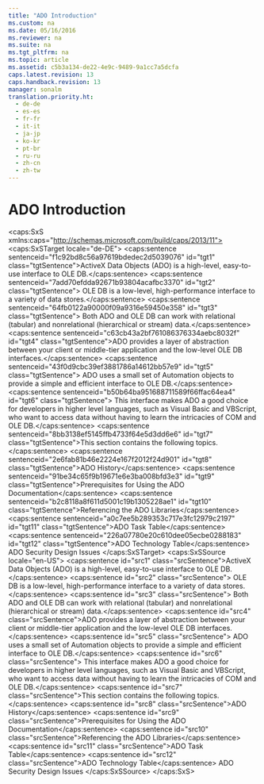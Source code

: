 ```yaml
---
title: "ADO Introduction"
ms.custom: na
ms.date: 05/16/2016
ms.reviewer: na
ms.suite: na
ms.tgt_pltfrm: na
ms.topic: article
ms.assetid: c5b3a134-de22-4e9c-9489-9a1cc7a5dcfa
caps.latest.revision: 13
caps.handback.revision: 13
manager: sonalm
translation.priority.ht: 
  - de-de
  - es-es
  - fr-fr
  - it-it
  - ja-jp
  - ko-kr
  - pt-br
  - ru-ru
  - zh-cn
  - zh-tw
---
```

# ADO Introduction
<?xml version="1.0" encoding="utf-8"?>
<caps:SxS xmlns:caps="http://schemas.microsoft.com/build/caps/2013/11">
  <caps:SxSTarget locale="de-DE">
    <developerConceptualDocument xsi:schemaLocation="http://ddue.schemas.microsoft.com/authoring/2003/5 http://dduestorage.blob.core.windows.net/ddueschema/developer.xsd" xmlns="http://ddue.schemas.microsoft.com/authoring/2003/5" xmlns:xlink="http://www.w3.org/1999/xlink" xmlns:xsi="http://www.w3.org/2001/XMLSchema-instance">
      <introduction>
        <para>
          <caps:sentence sentenceid="f1c92bd8c56a97619bdedec2d5039076" id="tgt1" class="tgtSentence">ActiveX Data Objects (ADO) is a high-level, easy-to-use interface to OLE DB.</caps:sentence>
          <caps:sentence sentenceid="7add70efdda92671b93804acafbc3370" id="tgt2" class="tgtSentence"> OLE DB is a low-level, high-performance interface to a variety of data stores.</caps:sentence>
          <caps:sentence sentenceid="64fb0122a90000f09a9316e59450e358" id="tgt3" class="tgtSentence"> Both ADO and OLE DB can work with relational (tabular) and nonrelational (hierarchical or stream) data.</caps:sentence>
        </para>
        <para>
          <caps:sentence sentenceid="c63cb43a2bf761086376334aebc8032f" id="tgt4" class="tgtSentence">ADO provides a layer of abstraction between your client or middle-tier application and the low-level OLE DB interfaces.</caps:sentence>
          <caps:sentence sentenceid="43f0d9cbc39ef3881786a14612bb57e9" id="tgt5" class="tgtSentence"> ADO uses a small set of Automation objects to provide a simple and efficient interface to OLE DB.</caps:sentence>
          <caps:sentence sentenceid="b50b64ba951688711589f66ffac64ea4" id="tgt6" class="tgtSentence"> This interface makes ADO a good choice for developers in higher level languages, such as Visual Basic and VBScript, who want to access data without having to learn the intricacies of COM and OLE DB.</caps:sentence>
        </para>
        <para>
          <caps:sentence sentenceid="8bb3138ef5145ffb4733f64e5d3dd6e6" id="tgt7" class="tgtSentence">This section contains the following topics.</caps:sentence>
        </para>
        <list class="bullet">
          <listItem>
            <para>
              <legacyLink xlink:href="667673f2-3151-432b-894a-3fc60b704ea4">
                <caps:sentence sentenceid="2e6fab81b46e2224e167f2012f24d901" id="tgt8" class="tgtSentence">ADO History</caps:sentence>
              </legacyLink>
            </para>
          </listItem>
          <listItem>
            <para>
              <legacyLink xlink:href="557ee99f-3cc8-4578-9694-6b1b0788cfdd">
                <caps:sentence sentenceid="91be34c65f9b19671e6e3ba008bfd3e3" id="tgt9" class="tgtSentence">Prerequisites for Using the ADO Documentation</caps:sentence>
              </legacyLink>
            </para>
          </listItem>
          <listItem>
            <para>
              <legacyLink xlink:href="573f8f27-babd-4e2f-bf9a-270ee7024975">
                <caps:sentence sentenceid="b2c8118a8f611d5001c19b1305228ae1" id="tgt10" class="tgtSentence">Referencing the ADO Libraries</caps:sentence>
              </legacyLink>
            </para>
          </listItem>
          <listItem>
            <para>
              <legacyLink xlink:href="2fad33fb-c858-4dcb-98dc-3dfd0e555055">
                <caps:sentence sentenceid="a0c7ee5b289353c717e3fc12979c2197" id="tgt11" class="tgtSentence">ADO Task Table</caps:sentence>
              </legacyLink>
            </para>
          </listItem>
          <listItem>
            <para>
              <legacyLink xlink:href="38c8ad3c-d6f1-40f6-a394-bbba6ed861e5">
                <caps:sentence sentenceid="226a07780e20c610dee05ecbe0288183" id="tgt12" class="tgtSentence">ADO Technology Table</caps:sentence>
              </legacyLink>
            </para>
          </listItem>
          <listItem>
            <para>
              <link xlink:href="86b83a38-efdf-4831-a6d5-7e470d517d1c">ADO Security Design Issues</link>
            </para>
          </listItem>
        </list>
      </introduction>
      <relatedTopics></relatedTopics>
    </developerConceptualDocument>
  </caps:SxSTarget>
  <caps:SxSSource locale="en-US">
    <developerConceptualDocument xsi:schemaLocation="http://ddue.schemas.microsoft.com/authoring/2003/5 http://dduestorage.blob.core.windows.net/ddueschema/developer.xsd" xmlns="http://ddue.schemas.microsoft.com/authoring/2003/5" xmlns:xlink="http://www.w3.org/1999/xlink" xmlns:xsi="http://www.w3.org/2001/XMLSchema-instance">
      <introduction>
        <para>
          <caps:sentence id="src1" class="srcSentence">ActiveX Data Objects (ADO) is a high-level, easy-to-use interface to OLE DB.</caps:sentence>
          <caps:sentence id="src2" class="srcSentence"> OLE DB is a low-level, high-performance interface to a variety of data stores.</caps:sentence>
          <caps:sentence id="src3" class="srcSentence"> Both ADO and OLE DB can work with relational (tabular) and nonrelational (hierarchical or stream) data.</caps:sentence>
        </para>
        <para>
          <caps:sentence id="src4" class="srcSentence">ADO provides a layer of abstraction between your client or middle-tier application and the low-level OLE DB interfaces.</caps:sentence>
          <caps:sentence id="src5" class="srcSentence"> ADO uses a small set of Automation objects to provide a simple and efficient interface to OLE DB.</caps:sentence>
          <caps:sentence id="src6" class="srcSentence"> This interface makes ADO a good choice for developers in higher level languages, such as Visual Basic and VBScript, who want to access data without having to learn the intricacies of COM and OLE DB.</caps:sentence>
        </para>
        <para>
          <caps:sentence id="src7" class="srcSentence">This section contains the following topics.</caps:sentence>
        </para>
        <list class="bullet">
          <listItem>
            <para>
              <legacyLink xlink:href="667673f2-3151-432b-894a-3fc60b704ea4">
                <caps:sentence id="src8" class="srcSentence">ADO History</caps:sentence>
              </legacyLink>
            </para>
          </listItem>
          <listItem>
            <para>
              <legacyLink xlink:href="557ee99f-3cc8-4578-9694-6b1b0788cfdd">
                <caps:sentence id="src9" class="srcSentence">Prerequisites for Using the ADO Documentation</caps:sentence>
              </legacyLink>
            </para>
          </listItem>
          <listItem>
            <para>
              <legacyLink xlink:href="573f8f27-babd-4e2f-bf9a-270ee7024975">
                <caps:sentence id="src10" class="srcSentence">Referencing the ADO Libraries</caps:sentence>
              </legacyLink>
            </para>
          </listItem>
          <listItem>
            <para>
              <legacyLink xlink:href="2fad33fb-c858-4dcb-98dc-3dfd0e555055">
                <caps:sentence id="src11" class="srcSentence">ADO Task Table</caps:sentence>
              </legacyLink>
            </para>
          </listItem>
          <listItem>
            <para>
              <legacyLink xlink:href="38c8ad3c-d6f1-40f6-a394-bbba6ed861e5">
                <caps:sentence id="src12" class="srcSentence">ADO Technology Table</caps:sentence>
              </legacyLink>
            </para>
          </listItem>
          <listItem>
            <para>
              <link xlink:href="86b83a38-efdf-4831-a6d5-7e470d517d1c">ADO Security Design Issues</link>
            </para>
          </listItem>
        </list>
      </introduction>
      <relatedTopics></relatedTopics>
    </developerConceptualDocument>
  </caps:SxSSource>
</caps:SxS>